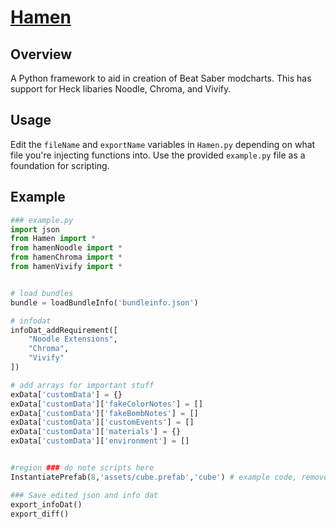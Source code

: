 # [Hamen](https://raw.githubusercontent.com/UrkiMimi/Hamen/refs/heads/main/resources/HamenBanner.png)

## Overview
A Python framework to aid in creation of Beat Saber modcharts. This has support for Heck libaries Noodle, Chroma, and Vivify.

## Usage
Edit the `fileName` and `exportName` variables in `Hamen.py` depending on what file you're injecting functions into. Use the provided `example.py` file as a foundation for scripting.

## Example
```python
### example.py
import json
from Hamen import *
from hamenNoodle import *
from hamenChroma import *
from hamenVivify import *


# load bundles
bundle = loadBundleInfo('bundleinfo.json')

# infodat
infoDat_addRequirement([
    "Noodle Extensions",
    "Chroma",
    "Vivify"
])

# add arrays for important stuff
exData['customData'] = {}
exData['customData']['fakeColorNotes'] = []
exData['customData']['fakeBombNotes'] = []
exData['customData']['customEvents'] = []
exData['customData']['materials'] = {}
exData['customData']['environment'] = []


#region ### do note scripts here
InstantiatePrefab(8,'assets/cube.prefab','cube') # example code, remove this before doing mod effects

### Save edited json and info dat
export_infoDat()
export_diff()
```
